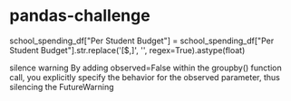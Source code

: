 # pandas-challenge


school_spending_df["Per Student Budget"] = school_spending_df["Per Student Budget"].str.replace('[\$,]', '', regex=True).astype(float)

silence warning By adding observed=False within the groupby() function call, you explicitly specify the behavior for the observed parameter, thus silencing the FutureWarning

